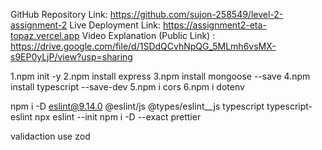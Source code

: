 GitHub Repository Link: https://github.com/sujon-258549/level-2-assignment-2
Live Deployment Link: https://assignment2-eta-topaz.vercel.app
Video Explanation (Public Link) : https://drive.google.com/file/d/1SDdQCvhNpQG_5MLmh6vsMX-s9EP0yLjP/view?usp=sharing

<!-- use main tecnologins -->

1.npm init -y
2.npm install express
3.npm install mongoose --save
4.npm install typescript --save-dev
5.npm i cors
6.npm i dotenv

<!-- eslint use  cod cmd -->

npm i -D eslint@9.14.0 @eslint/js @types/eslint\_\_js typescript typescript-eslint
npx eslint --init
npm i -D --exact prettier

<!--  -->

validaction use zod
